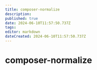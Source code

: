 ```yaml
---
title: composer-normalize
description: 
published: true
date: 2024-06-10T11:57:50.737Z
tags: 
editor: markdown
dateCreated: 2024-06-10T11:57:50.737Z
---
```


# composer-normalize

